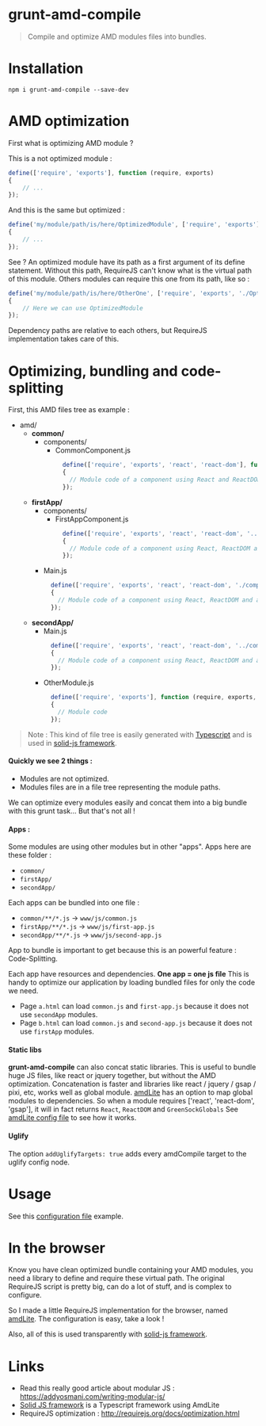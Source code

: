 # grunt-amd-compile
> Compile and optimize AMD modules files into bundles.

# Installation

`npm i grunt-amd-compile --save-dev`


# AMD optimization

First what is optimizing AMD module ?

This is a not optimized module :
```javascript
define(['require', 'exports'], function (require, exports)
{
    // ... 
});
```

And this is the same but optimized :
```javascript
define('my/module/path/is/here/OptimizedModule', ['require', 'exports'], function (require, exports)
{
    // ... 
});
```

See ? An optimized module have its path as a first argument of its define statement.
Without this path, RequireJS can't know what is the virtual path of this module.
Others modules can require this one from its path, like so :

```javascript
define('my/module/path/is/here/OtherOne', ['require', 'exports', './OptimizedModule'], function (require, exports, OptimizedModule)
{
    // Here we can use OptimizedModule
});
```

Dependency paths are relative to each others, but RequireJS implementation takes care of this.


# Optimizing, bundling and code-splitting

First, this AMD files tree as example :

- amd/
  - **common/**
    - components/
      - CommonComponent.js
        ```javascript
          define(['require', 'exports', 'react', 'react-dom'], function (require, exports, React, ReactDOM)
          {
            // Module code of a component using React and ReactDOM
          });
        ```
  - **firstApp/**
    - components/
      - FirstAppComponent.js
        ```javascript
          define(['require', 'exports', 'react', 'react-dom', '../../common/components/CommonComponent'], function (require, exports, CommonComponent)
          {
            // Module code of a component using React, ReactDOM and another AMD module : CommonComponent
          });
        ```
    - Main.js
      ```javascript
        define(['require', 'exports', 'react', 'react-dom', './components/FirstAppComponent'], function (require, exports, FirstAppComponent)
        {
          // Module code of a component using React, ReactDOM and another AMD module : FirstAppComponent
        });
      ```
  - **secondApp/**
    - Main.js
      ```javascript
        define(['require', 'exports', 'react', 'react-dom', '../common/components/CommonComponent', './OtherModule'], function (require, exports, CommonComponent, OtherModule)
        {
          // Module code of a component using React, ReactDOM and another AMD module : FirstAppComponent
        });
      ```
    - OtherModule.js
      ```javascript
        define(['require', 'exports'], function (require, exports, CommonComponent, OtherModule)
        {
          // Module code
        });
      ```

> Note : This kind of file tree is easily generated with [Typescript](https://www.typescriptlang.org/docs/handbook/typescript-in-5-minutes.html) and is used in [solid-js framework](https://github.com/solid-js/web-base).

#### Quickly we see 2 things :
- Modules are not optimized.
- Modules files are in a file tree representing the module paths.

We can optimize every modules easily and concat them into a big bundle with this grunt task...
But that's not all !

#### Apps :
Some modules are using other modules but in other "apps".
Apps here are these folder :
- `common/`
- `firstApp/`
- `secondApp/`

Each apps can be bundled into one file :
- `common/**/*.js` -> `www/js/common.js`
- `firstApp/**/*.js` ->  `www/js/first-app.js`
- `secondApp/**/*.js` -> `www/js/second-app.js`

App to bundle is important to get because this is an powerful feature : Code-Splitting.

Each app have resources and dependencies.
**One app = one js file** This is handy to optimize our application by loading bundled files for only the code we need.

- Page `a.html` can load `common.js` and `first-app.js` because it does not use `secondApp` modules.
- Page `b.html` can load `common.js` and `second-app.js` because it does not use `firstApp` modules.


#### Static libs

**grunt-amd-compile** can also concat static libraries.
This is useful to bundle huge JS files, like react or jquery together, but without the AMD optimization.
Concatenation is faster and libraries like react / jquery / gsap / pixi, etc, works well as global module.
[amdLite](https://github.com/zouloux/amd-lite) has an option to map global modules to dependencies.
So when a module requires ['react', 'react-dom', 'gsap'], it will in fact returns `React`, `ReactDOM` and `GreenSockGlobals`
See [amdLite config file](https://github.com/zouloux/amd-lite/blob/master/amdLite.config.js) to see how it works.


#### Uglify

The option `addUglifyTargets: true` adds every amdCompile target to the uglify config node.


# Usage
 
See this [configuration file](Gruntfile.js) example.


# In the browser

Know you have clean optimized bundle containing your AMD modules, you need a library to define and require these virtual path.
The original RequireJS script is pretty big, can do a lot of stuff, and is complex to configure.

So I made a little RequireJS implementation for the browser, named [amdLite](https://github.com/zouloux/amd-lite).
The configuration is easy, take a look !

Also, all of this is used transparently with [solid-js framework](https://github.com/solid-js/web-base).


# Links

- Read this really good article about modular JS : https://addyosmani.com/writing-modular-js/
- [Solid JS framework](https://github.com/solid-js/web-base) is a Typescript framework using AmdLite
- RequireJS optimization : http://requirejs.org/docs/optimization.html